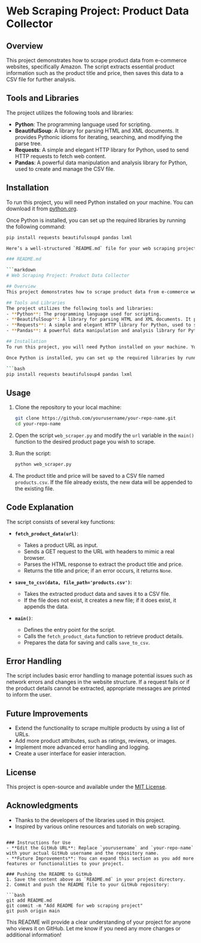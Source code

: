 # Web Scraping Project: Product Data Collector

## Overview
This project demonstrates how to scrape product data from e-commerce websites, specifically Amazon. The script extracts essential product information such as the product title and price, then saves this data to a CSV file for further analysis.

## Tools and Libraries
The project utilizes the following tools and libraries:
- **Python**: The programming language used for scripting.
- **BeautifulSoup**: A library for parsing HTML and XML documents. It provides Pythonic idioms for iterating, searching, and modifying the parse tree.
- **Requests**: A simple and elegant HTTP library for Python, used to send HTTP requests to fetch web content.
- **Pandas**: A powerful data manipulation and analysis library for Python, used to create and manage the CSV file.

## Installation
To run this project, you will need Python installed on your machine. You can download it from [python.org](https://www.python.org/downloads/).

Once Python is installed, you can set up the required libraries by running the following command:

```bash
pip install requests beautifulsoup4 pandas lxml

Here’s a well-structured `README.md` file for your web scraping project. This document will explain what the project does, how to use it, and any necessary details for understanding the code.

### README.md

```markdown
# Web Scraping Project: Product Data Collector

## Overview
This project demonstrates how to scrape product data from e-commerce websites, specifically Amazon. The script extracts essential product information such as the product title and price, then saves this data to a CSV file for further analysis.

## Tools and Libraries
The project utilizes the following tools and libraries:
- **Python**: The programming language used for scripting.
- **BeautifulSoup**: A library for parsing HTML and XML documents. It provides Pythonic idioms for iterating, searching, and modifying the parse tree.
- **Requests**: A simple and elegant HTTP library for Python, used to send HTTP requests to fetch web content.
- **Pandas**: A powerful data manipulation and analysis library for Python, used to create and manage the CSV file.

## Installation
To run this project, you will need Python installed on your machine. You can download it from [python.org](https://www.python.org/downloads/).

Once Python is installed, you can set up the required libraries by running the following command:

```bash
pip install requests beautifulsoup4 pandas lxml
```

## Usage
1. Clone the repository to your local machine:

   ```bash
   git clone https://github.com/yourusername/your-repo-name.git
   cd your-repo-name
   ```

2. Open the script `web_scraper.py` and modify the `url` variable in the `main()` function to the desired product page you wish to scrape.

3. Run the script:

   ```bash
   python web_scraper.py
   ```

4. The product title and price will be saved to a CSV file named `products.csv`. If the file already exists, the new data will be appended to the existing file.

## Code Explanation
The script consists of several key functions:

- **`fetch_product_data(url)`**: 
  - Takes a product URL as input.
  - Sends a GET request to the URL with headers to mimic a real browser.
  - Parses the HTML response to extract the product title and price.
  - Returns the title and price; if an error occurs, it returns `None`.

- **`save_to_csv(data, file_path='products.csv')`**: 
  - Takes the extracted product data and saves it to a CSV file.
  - If the file does not exist, it creates a new file; if it does exist, it appends the data.

- **`main()`**: 
  - Defines the entry point for the script.
  - Calls the `fetch_product_data` function to retrieve product details.
  - Prepares the data for saving and calls `save_to_csv`.

## Error Handling
The script includes basic error handling to manage potential issues such as network errors and changes in the website structure. If a request fails or if the product details cannot be extracted, appropriate messages are printed to inform the user.

## Future Improvements
- Extend the functionality to scrape multiple products by using a list of URLs.
- Add more product attributes, such as ratings, reviews, or images.
- Implement more advanced error handling and logging.
- Create a user interface for easier interaction.

## License
This project is open-source and available under the [MIT License](LICENSE).

## Acknowledgments
- Thanks to the developers of the libraries used in this project.
- Inspired by various online resources and tutorials on web scraping.
```

### Instructions for Use
- **Edit the GitHub URL**: Replace `yourusername` and `your-repo-name` with your actual GitHub username and the repository name.
- **Future Improvements**: You can expand this section as you add more features or functionalities to your project.

### Pushing the README to GitHub
1. Save the content above as `README.md` in your project directory.
2. Commit and push the README file to your GitHub repository:

```bash
git add README.md
git commit -m "Add README for web scraping project"
git push origin main
```

This README will provide a clear understanding of your project for anyone who views it on GitHub. Let me know if you need any more changes or additional information!
